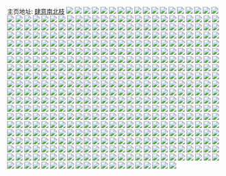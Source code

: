 主页地址: [肆意南北枝](https://weibo.com/u/5655836834) 
![](https://wx4.sinaimg.cn/mw2000/006aLjwKgy1gthvczm706j32c03401ky.jpg) 
![](https://wx4.sinaimg.cn/mw2000/006aLjwKgy1gthvdcw8hsj32c0340u0z.jpg) 
![](https://wx4.sinaimg.cn/mw2000/006aLjwKly1gtee3lsxdbj33402c0u0x.jpg) 
![](https://wx4.sinaimg.cn/mw2000/006aLjwKly1gtee3ow5d8j33402c07wi.jpg) 
![](https://wx4.sinaimg.cn/mw2000/006aLjwKly1gtee3r0572j33402c0npd.jpg) 
![](https://wx4.sinaimg.cn/mw2000/006aLjwKly1gtee492qicj33402c04qq.jpg) 
![](https://wx4.sinaimg.cn/mw2000/006aLjwKly1gtee3j9tixj33402c0u0x.jpg) 
![](https://wx4.sinaimg.cn/mw2000/006aLjwKly1gtee3e8m98j33402c0u0y.jpg) 
![](https://wx4.sinaimg.cn/mw2000/006aLjwKly1gtee4626hnj32c0340e82.jpg) 
![](https://wx4.sinaimg.cn/mw2000/006aLjwKly1gtee3wf790j33402c04qr.jpg) 
![](https://wx4.sinaimg.cn/mw2000/006aLjwKly1gtee40ghuyj33402c01l0.jpg) 
![](https://wx4.sinaimg.cn/mw2000/006aLjwKgy1gt1bosmf1sj31400u0wwx.jpg) 
![](https://wx4.sinaimg.cn/mw2000/006aLjwKgy1gt1bphfbqnj32gw1riu0x.jpg) 
![](https://wx4.sinaimg.cn/mw2000/006aLjwKgy1gt1boxz1xsj32802yohdv.jpg) 
![](https://wx4.sinaimg.cn/mw2000/006aLjwKgy1gt1bocb6f7j30u0140dmb.jpg) 
![](https://wx4.sinaimg.cn/mw2000/006aLjwKgy1gt1bov8d0cj32c03404qr.jpg) 
![](https://wx4.sinaimg.cn/mw2000/006aLjwKgy1gt1bopsadlj33402c0u10.jpg) 
![](https://wx4.sinaimg.cn/mw2000/006aLjwKgy1gs7pz1vupdj32c03407lh.jpg) 
![](https://wx4.sinaimg.cn/mw2000/006aLjwKgy1gs7pz6yennj32c03404qs.jpg) 
![](https://wx4.sinaimg.cn/mw2000/006aLjwKgy1gs7pzbn26nj32c03401kz.jpg) 
![](https://wx4.sinaimg.cn/mw2000/006aLjwKgy1gs7pzgtlghj32c0340x6s.jpg) 
![](https://wx4.sinaimg.cn/mw2000/006aLjwKgy1grtite8w7qj32c0340npe.jpg) 
![](https://wx4.sinaimg.cn/mw2000/006aLjwKgy1grtit9tn7yj31y32lgu0x.jpg) 
![](https://wx4.sinaimg.cn/mw2000/006aLjwKgy1grtitbosjhj324z2une82.jpg) 
![](https://wx4.sinaimg.cn/mw2000/006aLjwKgy1grtit6t4pgj32c0340kjm.jpg) 
![](https://wx4.sinaimg.cn/mw2000/006aLjwKgy1grsj7cjferj32c0340trw.jpg) 
![](https://wx4.sinaimg.cn/mw2000/006aLjwKgy1grsj6r4dgej32c0340x6q.jpg) 
![](https://wx4.sinaimg.cn/mw2000/006aLjwKgy1grsj6w9tm6j32c0340qv6.jpg) 
![](https://wx4.sinaimg.cn/mw2000/006aLjwKgy1grsj6u4lyej32c03404qv.jpg) 
![](https://wx4.sinaimg.cn/mw2000/006aLjwKgy1grsj79js41j33402c0b2b.jpg) 
![](https://wx4.sinaimg.cn/mw2000/006aLjwKgy1grsj6zao34j32at3407wl.jpg) 
![](https://wx4.sinaimg.cn/mw2000/006aLjwKgy1grsj729nfij33402c01kz.jpg) 
![](https://wx4.sinaimg.cn/mw2000/006aLjwKgy1grsj6p7rezj32c03567wi.jpg) 
![](https://wx4.sinaimg.cn/mw2000/006aLjwKgy1grsj75n4qlj32c0340qv6.jpg) 
![](https://wx4.sinaimg.cn/mw2000/006aLjwKgy1grrj4phomij32c03404qp.jpg) 
![](https://wx4.sinaimg.cn/mw2000/006aLjwKgy1grrj4ngb49j32c03407wk.jpg) 
![](https://wx4.sinaimg.cn/mw2000/006aLjwKgy1grrj3v4rvmj33402c0e81.jpg) 
![](https://wx4.sinaimg.cn/mw2000/006aLjwKgy1grrj4vmrcoj32c0340u0z.jpg) 
![](https://wx4.sinaimg.cn/mw2000/006aLjwKgy1grrj4im41zj32c034me86.jpg) 
![](https://wx4.sinaimg.cn/mw2000/006aLjwKgy1grrj47ud0rj32c03404qr.jpg) 
![](https://wx4.sinaimg.cn/mw2000/006aLjwKgy1grrj41y0hyj32c0340e84.jpg) 
![](https://wx4.sinaimg.cn/mw2000/006aLjwKgy1grrj55x0q1j32c0340b2b.jpg) 
![](https://wx4.sinaimg.cn/mw2000/006aLjwKgy1grrj50cuwij33402c0b2b.jpg) 
![](https://wx4.sinaimg.cn/mw2000/006aLjwKgy1grr5gonsjbj32c0340hdt.jpg) 
![](https://wx4.sinaimg.cn/mw2000/006aLjwKgy1grr5glkq12j32c0340npf.jpg) 
![](https://wx4.sinaimg.cn/mw2000/006aLjwKgy1grr5gn06wyj326c1mrqv3.jpg) 
![](https://wx4.sinaimg.cn/mw2000/006aLjwKgy1grp9gr90fdj32c0340e85.jpg) 
![](https://wx4.sinaimg.cn/mw2000/006aLjwKgy1grp9gwkas2j32c0340u10.jpg) 
![](https://wx4.sinaimg.cn/mw2000/006aLjwKgy1grp9gtsd75j32c0342qv8.jpg) 
![](https://wx4.sinaimg.cn/mw2000/006aLjwKgy1grp9gyp5aij33402c04qq.jpg) 
![](https://wx4.sinaimg.cn/mw2000/006aLjwKgy1grp9hp5p6aj33402c07mz.jpg) 
![](https://wx4.sinaimg.cn/mw2000/006aLjwKgy1grp9h0ev60j33402c04ax.jpg) 
![](https://wx4.sinaimg.cn/mw2000/006aLjwKgy1grotoyjjk6j63402c0b2a02.jpg) 
![](https://wx4.sinaimg.cn/mw2000/006aLjwKgy1grmcyfvbtnj31vk2tcu0x.jpg) 
![](https://wx4.sinaimg.cn/mw2000/006aLjwKgy1gro21jeog0j31vk2tcu0y.jpg) 
![](https://wx4.sinaimg.cn/mw2000/006aLjwKgy1grmcy798h2j31vk2tce82.jpg) 
![](https://wx4.sinaimg.cn/mw2000/006aLjwKgy1grmcy8rbv2j31vk2tcqv6.jpg) 
![](https://wx4.sinaimg.cn/mw2000/006aLjwKgy1grmcyc7ncwj31vk2tcu0x.jpg) 
![](https://wx4.sinaimg.cn/mw2000/006aLjwKgy1grmcy9r0rpj31ie29knpd.jpg) 
![](https://wx4.sinaimg.cn/mw2000/006aLjwKgy1grmcyeylthj31l32dmqv5.jpg) 
![](https://wx4.sinaimg.cn/mw2000/006aLjwKgy1grmcyh2zdnj31vk2tcx6p.jpg) 
![](https://wx4.sinaimg.cn/mw2000/006aLjwKgy1grmcyixajuj31tc2q0npd.jpg) 
![](https://wx4.sinaimg.cn/mw2000/006aLjwKgy1grmcyl9mo9j31vk2tc7wi.jpg) 
![](https://wx4.sinaimg.cn/mw2000/006aLjwKgy1grmcydpdzgj31vk2tcx6q.jpg) 
![](https://wx4.sinaimg.cn/mw2000/006aLjwKgy1grmcyjxq59j32tc1vk7wh.jpg) 
![](https://wx4.sinaimg.cn/mw2000/006aLjwKgy1grje4y7o84j32c0340qv5.jpg) 
![](https://wx4.sinaimg.cn/mw2000/006aLjwKgy1grje5112bij32c0340x6h.jpg) 
![](https://wx4.sinaimg.cn/mw2000/006aLjwKgy1grje5eca4uj32c0340b29.jpg) 
![](https://wx4.sinaimg.cn/mw2000/006aLjwKgy1grje57akxxj32c03404qp.jpg) 
![](https://wx4.sinaimg.cn/mw2000/006aLjwKgy1grje53ys43j32c0340npd.jpg) 
![](https://wx4.sinaimg.cn/mw2000/006aLjwKgy1grje5gkixij32c0340tvq.jpg) 
![](https://wx4.sinaimg.cn/mw2000/006aLjwKgy1grje5ji63zj32c0340niz.jpg) 
![](https://wx4.sinaimg.cn/mw2000/006aLjwKgy1grje5n6oe2j33402c07wh.jpg) 
![](https://wx4.sinaimg.cn/mw2000/006aLjwKgy1grjeaucn81j32802yo1l1.jpg) 
![](https://wx4.sinaimg.cn/mw2000/006aLjwKgy1grceukohnzj31vk2tc4qv.jpg) 
![](https://wx4.sinaimg.cn/mw2000/006aLjwKgy1gr21kxxpxej32c03407wh.jpg) 
![](https://wx4.sinaimg.cn/mw2000/006aLjwKgy1gr0rt0kw4wj32c0340x6v.jpg) 
![](https://wx4.sinaimg.cn/mw2000/006aLjwKgy1gr0rtg5k53j32c0340b2h.jpg) 
![](https://wx4.sinaimg.cn/mw2000/006aLjwKgy1gr0ru19x9nj32c03401l7.jpg) 
![](https://wx4.sinaimg.cn/mw2000/006aLjwKgy1gr0rsnyv35j323w2t6e81.jpg) 
![](https://wx4.sinaimg.cn/mw2000/006aLjwKgy1gr0rv2gizuj32c02c0b2b.jpg) 
![](https://wx4.sinaimg.cn/mw2000/006aLjwKgy1gr0rvr3adwj32c0340e83.jpg) 
![](https://wx4.sinaimg.cn/mw2000/006aLjwKgy1gr0rvhzpaij32c0340hdw.jpg) 
![](https://wx4.sinaimg.cn/mw2000/006aLjwKgy1gr0rw23wbrj32c0340qv6.jpg) 
![](https://wx4.sinaimg.cn/mw2000/006aLjwKgy1gr0rut214oj32c03407wl.jpg) 
![](https://wx4.sinaimg.cn/mw2000/006aLjwKgy1gqv2la9cn6j32c0340hdv.jpg) 
![](https://wx4.sinaimg.cn/mw2000/006aLjwKgy1gqv2lsimknj32c0340b2b.jpg) 
![](https://wx4.sinaimg.cn/mw2000/006aLjwKgy1gqv2kvrc3gj32c03401kz.jpg) 
![](https://wx4.sinaimg.cn/mw2000/006aLjwKgy1gqv2ln57nyj32c0340b2c.jpg) 
![](https://wx4.sinaimg.cn/mw2000/006aLjwKgy1gqv2lwf54pj32c0340qv6.jpg) 
![](https://wx4.sinaimg.cn/mw2000/006aLjwKgy1gqv2m0kjfej32c0340hdu.jpg) 
![](https://wx4.sinaimg.cn/mw2000/006aLjwKgy1gqqgd92mmcj31t42euhdw.jpg) 
![](https://wx4.sinaimg.cn/mw2000/006aLjwKgy1gqqgenrqxuj30rt15ph30.jpg) 
![](https://wx4.sinaimg.cn/mw2000/006aLjwKgy1gqqgem0brdj32c0340he0.jpg) 
![](https://wx4.sinaimg.cn/mw2000/006aLjwKgy1gqqgevt1svj32c0340e86.jpg) 
![](https://wx4.sinaimg.cn/mw2000/006aLjwKgy1gqqgecaga7j32c0340hdv.jpg) 
![](https://wx4.sinaimg.cn/mw2000/006aLjwKgy1gqqgd0zz0rj32c0340kjq.jpg) 
![](https://wx4.sinaimg.cn/mw2000/006aLjwKgy1gqqgf4z9f1j33402c07wl.jpg) 
![](https://wx4.sinaimg.cn/mw2000/006aLjwKgy1gqqgdshdqbj32c0340kjp.jpg) 
![](https://wx4.sinaimg.cn/mw2000/006aLjwKgy1gqqge34iu7j33402c0u13.jpg) 
![](https://wx4.sinaimg.cn/mw2000/006aLjwKly1gqq44u0r8uj32c0340b2b.jpg) 
![](https://wx4.sinaimg.cn/mw2000/006aLjwKly1gqq455s666j32c03407wj.jpg) 
![](https://wx4.sinaimg.cn/mw2000/006aLjwKly1gqq44vd921j32c0340npe.jpg) 
![](https://wx4.sinaimg.cn/mw2000/006aLjwKly1gqq44wul76j32c03404qq.jpg) 
![](https://wx4.sinaimg.cn/mw2000/006aLjwKly1gqq44xrkmfj32c0340hdu.jpg) 
![](https://wx4.sinaimg.cn/mw2000/006aLjwKly1gqq450gfitj32c0340b2a.jpg) 
![](https://wx4.sinaimg.cn/mw2000/006aLjwKly1gqq452pp4gj32c0340b2a.jpg) 
![](https://wx4.sinaimg.cn/mw2000/006aLjwKly1gqq44ssjhkj32c0340qva.jpg) 
![](https://wx4.sinaimg.cn/mw2000/006aLjwKly1gqq453w6pkj32c0340kf0.jpg) 
![](https://wx4.sinaimg.cn/mw2000/006aLjwKly1gqo87609orj32c0340nc6.jpg) 
![](https://wx4.sinaimg.cn/mw2000/006aLjwKly1gqo872e4jpj33402c0qia.jpg) 
![](https://wx4.sinaimg.cn/mw2000/006aLjwKly1gqo877xlyuj33402c0h7k.jpg) 
![](https://wx4.sinaimg.cn/mw2000/006aLjwKly1gqo874gavkj32c03404q2.jpg) 
![](https://wx4.sinaimg.cn/mw2000/006aLjwKgy1gpx7i9ejtwj32c03407wn.jpg) 
![](https://wx4.sinaimg.cn/mw2000/006aLjwKgy1gpx7i3y8baj32c0340kjl.jpg) 
![](https://wx4.sinaimg.cn/mw2000/006aLjwKgy1gpx7i1irn4j32c03401kx.jpg) 
![](https://wx4.sinaimg.cn/mw2000/006aLjwKgy1gpx7hylixzj32c0340wzb.jpg) 
![](https://wx4.sinaimg.cn/mw2000/006aLjwKgy1gptmqt5uawj33402c0b2c.jpg) 
![](https://wx4.sinaimg.cn/mw2000/006aLjwKgy1gptmqr43wbj33402c0qv6.jpg) 
![](https://wx4.sinaimg.cn/mw2000/006aLjwKgy1gptmqp22zpj33402c04qq.jpg) 
![](https://wx4.sinaimg.cn/mw2000/006aLjwKgy1gpobknr4o1j323k2sqqv6.jpg) 
![](https://wx4.sinaimg.cn/mw2000/006aLjwKgy1gpobkr43n1j32c0340e84.jpg) 
![](https://wx4.sinaimg.cn/mw2000/006aLjwKgy1gpobkm8sw4j32c0340x6r.jpg) 
![](https://wx4.sinaimg.cn/mw2000/006aLjwKly1gpjchvlfchj32bz2bzqv6.jpg) 
![](https://wx4.sinaimg.cn/mw2000/006aLjwKgy1gpinbh5h3yj32bz2bzati.jpg) 
![](https://wx4.sinaimg.cn/mw2000/006aLjwKly1gp3ggcqa2sj31mr149qv5.jpg) 
![](https://wx4.sinaimg.cn/mw2000/006aLjwKly1gp3ggda8okj314a14a4qp.jpg) 
![](https://wx4.sinaimg.cn/mw2000/006aLjwKly1gp3ggbzwwnj30u0140dsa.jpg) 
![](https://wx4.sinaimg.cn/mw2000/006aLjwKly1gp3ggb2mfqj31hf0u0q9o.jpg) 
![](https://wx4.sinaimg.cn/mw2000/006aLjwKly1gp3ggbm11wj30u014016m.jpg) 
![](https://wx4.sinaimg.cn/mw2000/006aLjwKly1gp3ggbbdndj30u00miwnv.jpg) 
![](https://wx4.sinaimg.cn/mw2000/006aLjwKly1gp3ggfdtiej316s1l21j7.jpg) 
![](https://wx4.sinaimg.cn/mw2000/006aLjwKly1gp3gg9fymuj32c03407wi.jpg) 
![](https://wx4.sinaimg.cn/mw2000/006aLjwKly1gp3ggeb8fej32c03407wh.jpg) 
![](https://wx4.sinaimg.cn/mw2000/006aLjwKly1goyvix1kd2j32c0340dzx.jpg) 
![](https://wx4.sinaimg.cn/mw2000/006aLjwKly1goyvj2t1b6j32c03407wi.jpg) 
![](https://wx4.sinaimg.cn/mw2000/006aLjwKly1goyvityl7pj32c0340hdt.jpg) 
![](https://wx4.sinaimg.cn/mw2000/006aLjwKly1goyvj685p5j32c0340x1m.jpg) 
![](https://wx4.sinaimg.cn/mw2000/006aLjwKly1govf4g78ioj32c0340npf.jpg) 
![](https://wx4.sinaimg.cn/mw2000/006aLjwKly1govf4i75zuj32c0340b2b.jpg) 
![](https://wx4.sinaimg.cn/mw2000/006aLjwKly1govf4djwhaj32c03401kx.jpg) 
![](https://wx4.sinaimg.cn/mw2000/006aLjwKly1govf4jjvkzj32c0340x18.jpg) 
![](https://wx4.sinaimg.cn/mw2000/006aLjwKly1gom0b2d7guj32c0340u12.jpg) 
![](https://wx4.sinaimg.cn/mw2000/006aLjwKly1gom0b3wonrj32c0340kjm.jpg) 
![](https://wx4.sinaimg.cn/mw2000/006aLjwKly1gom0b0lem6j32c0340u11.jpg) 
![](https://wx4.sinaimg.cn/mw2000/006aLjwKly1gom0ba52whj32c03407wj.jpg) 
![](https://wx4.sinaimg.cn/mw2000/006aLjwKly1gom0bliwrpj32c03407wj.jpg) 
![](https://wx4.sinaimg.cn/mw2000/006aLjwKly1gom0b4xfunj32c0340kjm.jpg) 
![](https://wx4.sinaimg.cn/mw2000/006aLjwKly1gom0b65yfhj32c03407wi.jpg) 
![](https://wx4.sinaimg.cn/mw2000/006aLjwKly1gom0b8ziqoj32c0340b2b.jpg) 
![](https://wx4.sinaimg.cn/mw2000/006aLjwKly1gom0bcv01tj32c03401l5.jpg) 
![](https://wx4.sinaimg.cn/mw2000/006aLjwKly1gojcazgf6ej32c03404qp.jpg) 
![](https://wx4.sinaimg.cn/mw2000/006aLjwKly1gojcb1i8hej32c0340b29.jpg) 
![](https://wx4.sinaimg.cn/mw2000/006aLjwKly1gojcb4kr4hj32c03401kx.jpg) 
![](https://wx4.sinaimg.cn/mw2000/006aLjwKly1gojcbh1mk8j32c0340e81.jpg) 
![](https://wx4.sinaimg.cn/mw2000/006aLjwKly1gojcb9jh91j32c03401ky.jpg) 
![](https://wx4.sinaimg.cn/mw2000/006aLjwKly1gojcbjzsd2j32c03404qp.jpg) 
![](https://wx4.sinaimg.cn/mw2000/006aLjwKly1gojcbnbhe4j32c0340aym.jpg) 
![](https://wx4.sinaimg.cn/mw2000/006aLjwKgy1gojv2b771vj32c03401kx.jpg) 
![](https://wx4.sinaimg.cn/mw2000/006aLjwKgy1gojv2e916ej32c03401kx.jpg) 
![](https://wx4.sinaimg.cn/mw2000/006aLjwKly1goilyx9bynj32c0340e82.jpg) 
![](https://wx4.sinaimg.cn/mw2000/006aLjwKly1goilyrz1t0j32c0340qvc.jpg) 
![](https://wx4.sinaimg.cn/mw2000/006aLjwKly1goilyixpqbj32c0340b2a.jpg) 
![](https://wx4.sinaimg.cn/mw2000/006aLjwKly1gohj4q7pq6j32c0340hdt.jpg) 
![](https://wx4.sinaimg.cn/mw2000/006aLjwKly1goeq4uizj8j32c03404qp.jpg) 
![](https://wx4.sinaimg.cn/mw2000/006aLjwKly1gocfa2lawzj32c03407wh.jpg) 
![](https://wx4.sinaimg.cn/mw2000/006aLjwKly1go603vgo2bj32c0340e4h.jpg) 
![](https://wx4.sinaimg.cn/mw2000/006aLjwKly1go603tcxshj32c03401l0.jpg) 
![](https://wx4.sinaimg.cn/mw2000/006aLjwKly1go603p6ltsj32c0340gtz.jpg) 
![](https://wx4.sinaimg.cn/mw2000/006aLjwKly1go4uy1cdxjj30u0140n3d.jpg) 
![](https://wx4.sinaimg.cn/mw2000/006aLjwKly1go4uy1r7zrj30u0140wks.jpg) 
![](https://wx4.sinaimg.cn/mw2000/006aLjwKly1go3m9w0166j32c0340qv5.jpg) 
![](https://wx4.sinaimg.cn/mw2000/006aLjwKly1go3mdaqz63j32c03401kx.jpg) 
![](https://wx4.sinaimg.cn/mw2000/006aLjwKly1gnz0s3xkqpj32c03404qp.jpg) 
![](https://wx4.sinaimg.cn/mw2000/006aLjwKly1gnz0shzzm1j32c03404qc.jpg) 
![](https://wx4.sinaimg.cn/mw2000/006aLjwKly1gnz0s76sbrj32c0340b0g.jpg) 
![](https://wx4.sinaimg.cn/mw2000/006aLjwKly1gnva7xkovtj32c0340kjl.jpg) 
![](https://wx4.sinaimg.cn/mw2000/006aLjwKly1gnva7z436rj32c0340b29.jpg) 
![](https://wx4.sinaimg.cn/mw2000/006aLjwKly1gnva89ztqij32c0340nmt.jpg) 
![](https://wx4.sinaimg.cn/mw2000/006aLjwKly1gnva821tp5j32c033y4qr.jpg) 
![](https://wx4.sinaimg.cn/mw2000/006aLjwKly1gnva8rk9rmj32c0340qvb.jpg) 
![](https://wx4.sinaimg.cn/mw2000/006aLjwKly1gnva84mkphj33402c0u10.jpg) 
![](https://wx4.sinaimg.cn/mw2000/006aLjwKly1gnva8e5gzij32c03401kx.jpg) 
![](https://wx4.sinaimg.cn/mw2000/006aLjwKly1gnva87qlxmj32c03407wh.jpg) 
![](https://wx4.sinaimg.cn/mw2000/006aLjwKly1gnva7vrtsyj32c03401kx.jpg) 
![](https://wx4.sinaimg.cn/mw2000/006aLjwKly1gnt4nobmlsj32c03404qv.jpg) 
![](https://wx4.sinaimg.cn/mw2000/006aLjwKly1gnt4nla7o3j32c0340e87.jpg) 
![](https://wx4.sinaimg.cn/mw2000/006aLjwKgy1gns7b313yjj33402c0b2b.jpg) 
![](https://wx4.sinaimg.cn/mw2000/006aLjwKly1gnjtrcq84lj30zo2561f5.jpg) 
![](https://wx4.sinaimg.cn/mw2000/006aLjwKgy1gng13xp019j32c0340e85.jpg) 
![](https://wx4.sinaimg.cn/mw2000/006aLjwKgy1gng13uamoej32c0340x6t.jpg) 
![](https://wx4.sinaimg.cn/mw2000/006aLjwKgy1gng13k1m2kj32c0340qv7.jpg) 
![](https://wx4.sinaimg.cn/mw2000/006aLjwKgy1gng13gm783j32c0340npf.jpg) 
![](https://wx4.sinaimg.cn/mw2000/006aLjwKgy1gng13n42faj32c0340x6q.jpg) 
![](https://wx4.sinaimg.cn/mw2000/006aLjwKgy1gng13e56t9j32c0340x6r.jpg) 
![](https://wx4.sinaimg.cn/mw2000/006aLjwKgy1gng1462vbtj32c0340hdt.jpg) 
![](https://wx4.sinaimg.cn/mw2000/006aLjwKgy1gng13qu1sbj32c0340qr2.jpg) 
![](https://wx4.sinaimg.cn/mw2000/006aLjwKgy1gng13bjvc8j32c0340e83.jpg) 
![](https://wx4.sinaimg.cn/mw2000/006aLjwKgy1gng138nik0j32c0340e81.jpg) 
![](https://wx4.sinaimg.cn/mw2000/006aLjwKgy1gng143ht3vj32c03404qp.jpg) 
![](https://wx4.sinaimg.cn/mw2000/006aLjwKgy1gng13owa41j32c03404qp.jpg) 
![](https://wx4.sinaimg.cn/mw2000/006aLjwKgy1gnecfrim0dj32c0340qv6.jpg) 
![](https://wx4.sinaimg.cn/mw2000/006aLjwKly1gn9l3ibmibj32c0340e82.jpg) 
![](https://wx4.sinaimg.cn/mw2000/006aLjwKly1gn9l3m5agdj32od20ahdv.jpg) 
![](https://wx4.sinaimg.cn/mw2000/006aLjwKly1gn9l3gekprj32c0340e82.jpg) 
![](https://wx4.sinaimg.cn/mw2000/006aLjwKly1gn9l3nb2t4j31d81tn1kx.jpg) 
![](https://wx4.sinaimg.cn/mw2000/006aLjwKly1gn3ths1so7j32c03404q1.jpg) 
![](https://wx4.sinaimg.cn/mw2000/006aLjwKly1gn3thu39bsj32c0340kf2.jpg) 
![](https://wx4.sinaimg.cn/mw2000/006aLjwKly1gn3thwyy9tj32c0340b29.jpg) 
![](https://wx4.sinaimg.cn/mw2000/006aLjwKly1gmztvdsi1rj32c03407wh.jpg) 
![](https://wx4.sinaimg.cn/mw2000/006aLjwKly1gmy1xt1lsij32c03401kx.jpg) 
![](https://wx4.sinaimg.cn/mw2000/006aLjwKly1gmy1xvvl4uj32c0340e1z.jpg) 
![](https://wx4.sinaimg.cn/mw2000/006aLjwKly1gmy1xdzdsmj32c03401kx.jpg) 
![](https://wx4.sinaimg.cn/mw2000/006aLjwKly1gmy1y3v71ij32c03404oa.jpg) 
![](https://wx4.sinaimg.cn/mw2000/006aLjwKly1gmy1xy99osj32c0340tzt.jpg) 
![](https://wx4.sinaimg.cn/mw2000/006aLjwKly1gmy1y1652tj32c03401kx.jpg) 
![](https://wx4.sinaimg.cn/mw2000/006aLjwKly1gmy1z0o2sej32c03404qp.jpg) 
![](https://wx4.sinaimg.cn/mw2000/006aLjwKly1gmy1zbcewtj32c0340nlg.jpg) 
![](https://wx4.sinaimg.cn/mw2000/006aLjwKly1gmy1z8fz7xj32c03407wh.jpg) 
![](https://wx4.sinaimg.cn/mw2000/006aLjwKly1gmvqip2gy7j32c0340kjm.jpg) 
![](https://wx4.sinaimg.cn/mw2000/006aLjwKly1gmvqh28stlj32c03407wk.jpg) 
![](https://wx4.sinaimg.cn/mw2000/006aLjwKly1gmvqjon7dtj32802yo1l1.jpg) 
![](https://wx4.sinaimg.cn/mw2000/006aLjwKly1gms8h8c6kfj32c0340npf.jpg) 
![](https://wx4.sinaimg.cn/mw2000/006aLjwKly1gms8hqy74vj32c0340hdw.jpg) 
![](https://wx4.sinaimg.cn/mw2000/006aLjwKly1gms8hthuwej32c03401kz.jpg) 
![](https://wx4.sinaimg.cn/mw2000/006aLjwKly1gms7v9liynj32c0340qva.jpg) 
![](https://wx4.sinaimg.cn/mw2000/006aLjwKly1gms8hcp2fjj32c0340kjo.jpg) 
![](https://wx4.sinaimg.cn/mw2000/006aLjwKly1gms8hepad8j33402c0qv9.jpg) 
![](https://wx4.sinaimg.cn/mw2000/006aLjwKly1gms8hi0njwj32c03407wk.jpg) 
![](https://wx4.sinaimg.cn/mw2000/006aLjwKly1gms8h3r6xaj32c0340qv8.jpg) 
![](https://wx4.sinaimg.cn/mw2000/006aLjwKly1gms8hndj00j32c0340x6u.jpg) 
![](https://wx4.sinaimg.cn/mw2000/006aLjwKly1gms7vdwea9j33402c0u0z.jpg) 
![](https://wx4.sinaimg.cn/mw2000/006aLjwKly1gms7vi1a50j33402c0qv8.jpg) 
![](https://wx4.sinaimg.cn/mw2000/006aLjwKly1gms7vc1953j33402c01kz.jpg) 
![](https://wx4.sinaimg.cn/mw2000/006aLjwKly1gms8jdyf1dj32c0340e81.jpg) 
![](https://wx4.sinaimg.cn/mw2000/006aLjwKly1gms8iwvx2sj31tn1d81kx.jpg) 
![](https://wx4.sinaimg.cn/mw2000/006aLjwKly1gms8j6l5kcj33402c04qx.jpg) 
![](https://wx4.sinaimg.cn/mw2000/006aLjwKly1gmnnlqjw5ij32c0340u11.jpg) 
![](https://wx4.sinaimg.cn/mw2000/006aLjwKly1gma7ifrt7ij32c0340b2i.jpg) 
![](https://wx4.sinaimg.cn/mw2000/006aLjwKly1gma7i46rhwj32c0340hdu.jpg) 
![](https://wx4.sinaimg.cn/mw2000/006aLjwKly1gma7ikn3ycj32c0340hdu.jpg) 
![](https://wx4.sinaimg.cn/mw2000/006aLjwKly1gma7inntiaj32c0340b29.jpg) 
![](https://wx4.sinaimg.cn/mw2000/006aLjwKly1gm80wkfr0hj33344mlkjp.jpg) 
![](https://wx4.sinaimg.cn/mw2000/006aLjwKly1gm80wdmxotj31jk2qru14.jpg) 
![](https://wx4.sinaimg.cn/mw2000/006aLjwKly1gm7z9trlekj31qz3401ky.jpg) 
![](https://wx4.sinaimg.cn/mw2000/006aLjwKly1gm80zqh1n1j31qz340npd.jpg) 
![](https://wx4.sinaimg.cn/mw2000/006aLjwKly1gm7zavv22tj364w3g8x6p.jpg) 
![](https://wx4.sinaimg.cn/mw2000/006aLjwKly1gm80x9ljhkj33345hjkjz.jpg) 
![](https://wx4.sinaimg.cn/mw2000/006aLjwKly1gm7zar7fodj33g864w4qx.jpg) 
![](https://wx4.sinaimg.cn/mw2000/006aLjwKly1gm7zacq50hj33g864wnpx.jpg) 
![](https://wx4.sinaimg.cn/mw2000/006aLjwKly1gm7zah496fj31lw2uze82.jpg) 
![](https://wx4.sinaimg.cn/mw2000/006aLjwKly1gm7z9wpg66j31qz3404qq.jpg) 
![](https://wx4.sinaimg.cn/mw2000/006aLjwKly1gm80wry2zpj33g864wu16.jpg) 
![](https://wx4.sinaimg.cn/mw2000/006aLjwKly1gm80x2ojftj31qz340u0z.jpg) 
![](https://wx4.sinaimg.cn/mw2000/006aLjwKly1gm80wxazhij30u01hcami.jpg) 
![](https://wx4.sinaimg.cn/mw2000/006aLjwKly1gm7z9ppzg3j31qz340e82.jpg) 
![](https://wx4.sinaimg.cn/mw2000/006aLjwKly1gm7z9jpvg6j30ku2ltqoy.jpg) 
![](https://wx4.sinaimg.cn/mw2000/006aLjwKly1gm80yu2q3pj31qz340npe.jpg) 
![](https://wx4.sinaimg.cn/mw2000/006aLjwKly1gm80yptp5kj343c64wx78.jpg) 
![](https://wx4.sinaimg.cn/mw2000/006aLjwKly1gm80zx9fgzj30rs3h0hdt.jpg) 
![](https://wx4.sinaimg.cn/mw2000/006aLjwKly1gm7zfq02a6j32c0340qv8.jpg) 
![](https://wx4.sinaimg.cn/mw2000/006aLjwKly1gm4j7mqxbbj32c033y4qq.jpg) 
![](https://wx4.sinaimg.cn/mw2000/006aLjwKly1gm4j7kmfa5j32c033yqv6.jpg) 
![](https://wx4.sinaimg.cn/mw2000/006aLjwKly1gm4j7q6ybqj32c033ynpf.jpg) 
![](https://wx4.sinaimg.cn/mw2000/006aLjwKly1gm4j7tl2h2j32c033yhdu.jpg) 
![](https://wx4.sinaimg.cn/mw2000/006aLjwKly1gm4j7vts09j32c033ynpe.jpg) 
![](https://wx4.sinaimg.cn/mw2000/006aLjwKly1gm4j7xtlnej32c033ye82.jpg) 
![](https://wx4.sinaimg.cn/mw2000/006aLjwKly1gm4j85q8orj32c033y4qr.jpg) 
![](https://wx4.sinaimg.cn/mw2000/006aLjwKly1gm5o2tms03j32b42zwnpe.jpg) 
![](https://wx4.sinaimg.cn/mw2000/006aLjwKly1gm4j83goajj32c033ykjm.jpg) 
![](https://wx4.sinaimg.cn/mw2000/006aLjwKly1gm4j86s23wj30ku27h4qp.jpg) 
![](https://wx4.sinaimg.cn/mw2000/006aLjwKly1gm557opwhcj33411qyqv6.jpg) 
![](https://wx4.sinaimg.cn/mw2000/006aLjwKly1gm557pcz7oj30k00f0jue.jpg) 
![](https://wx4.sinaimg.cn/mw2000/006aLjwKly1gm4v3a1jfpj33g864wu16.jpg) 
![](https://wx4.sinaimg.cn/mw2000/006aLjwKly1gm07ix7sstj31uo2s04qt.jpg) 
![](https://wx4.sinaimg.cn/mw2000/006aLjwKly1gm07j2g7r0j33344mou12.jpg) 
![](https://wx4.sinaimg.cn/mw2000/006aLjwKly1gm07it4g6pj33344mo1l8.jpg) 
![](https://wx4.sinaimg.cn/mw2000/006aLjwKly1glzf72zv12j32c03407wk.jpg) 
![](https://wx4.sinaimg.cn/mw2000/006aLjwKly1glzf6xanfkj32c0340qv7.jpg) 
![](https://wx4.sinaimg.cn/mw2000/006aLjwKly1glzf6bq9d9j32c0340hdw.jpg) 
![](https://wx4.sinaimg.cn/mw2000/006aLjwKly1glzf6g5krvj32c0340npe.jpg) 
![](https://wx4.sinaimg.cn/mw2000/006aLjwKly1glzf66lxgoj32c0340e86.jpg) 
![](https://wx4.sinaimg.cn/mw2000/006aLjwKly1glzf5xnakzj32c0340kjp.jpg) 
![](https://wx4.sinaimg.cn/mw2000/006aLjwKly1glzf7bt9ioj32c0340e86.jpg) 
![](https://wx4.sinaimg.cn/mw2000/006aLjwKly1glzf5qk116j32c03404qu.jpg) 
![](https://wx4.sinaimg.cn/mw2000/006aLjwKly1glzf6pt60pj32c03404qw.jpg) 
![](https://wx4.sinaimg.cn/mw2000/006aLjwKly1glvtzobkvpj32c0340x6q.jpg) 
![](https://wx4.sinaimg.cn/mw2000/006aLjwKly1glvtzu0gtxj32c03401kz.jpg) 
![](https://wx4.sinaimg.cn/mw2000/006aLjwKly1glvtzr41uqj32c0340u0y.jpg) 
![](https://wx4.sinaimg.cn/mw2000/006aLjwKly1glvtkm16z2j32c03401kz.jpg) 
![](https://wx4.sinaimg.cn/mw2000/006aLjwKly1glvtju9k2nj31sc2ds1ky.jpg) 
![](https://wx4.sinaimg.cn/mw2000/006aLjwKly1glvtku0q2ij32c0340kjl.jpg) 
![](https://wx4.sinaimg.cn/mw2000/006aLjwKly1glvtk6jpr6j32c0340u10.jpg) 
![](https://wx4.sinaimg.cn/mw2000/006aLjwKly1glsclu4x8vj31yq2mb7wh.jpg) 
![](https://wx4.sinaimg.cn/mw2000/006aLjwKly1glnqarlkhrj32c0340x6r.jpg) 
![](https://wx4.sinaimg.cn/mw2000/006aLjwKly1glnqb1h4iqj32c0340u0y.jpg) 
![](https://wx4.sinaimg.cn/mw2000/006aLjwKly1glnqav64ioj32c0340e82.jpg) 
![](https://wx4.sinaimg.cn/mw2000/006aLjwKly1glgxr8us6gj33402c0u10.jpg) 
![](https://wx4.sinaimg.cn/mw2000/006aLjwKly1gl6gckmnyrj32c0340hdu.jpg) 
![](https://wx4.sinaimg.cn/mw2000/006aLjwKly1gl6gcn10o6j32c0340npg.jpg) 
![](https://wx4.sinaimg.cn/mw2000/006aLjwKly1gl6gcj2hogj32c0340kjn.jpg) 
![](https://wx4.sinaimg.cn/mw2000/006aLjwKly1gl6gcs3nctj33402c0u0z.jpg) 
![](https://wx4.sinaimg.cn/mw2000/006aLjwKly1gl6gcqwf0xj33402c07wj.jpg) 
![](https://wx4.sinaimg.cn/mw2000/006aLjwKly1gl6gcwbgcoj33402c04qt.jpg) 
![](https://wx4.sinaimg.cn/mw2000/006aLjwKly1gl6gcollpvj32aw3407wj.jpg) 
![](https://wx4.sinaimg.cn/mw2000/006aLjwKly1gl6gctjga2j32c033yb2b.jpg) 
![](https://wx4.sinaimg.cn/mw2000/006aLjwKly1gl6gcuh0jyj32c0340hdu.jpg) 
![](https://wx4.sinaimg.cn/mw2000/006aLjwKly1gl5dr4kwfhj32c03407wk.jpg) 
![](https://wx4.sinaimg.cn/mw2000/006aLjwKly1gl5dowxrl8j32c0340x6r.jpg) 
![](https://wx4.sinaimg.cn/mw2000/006aLjwKly1gl5do8s8sxj32c0340e83.jpg) 
![](https://wx4.sinaimg.cn/mw2000/006aLjwKly1gl5dphu3hlj33402c0b2b.jpg) 
![](https://wx4.sinaimg.cn/mw2000/006aLjwKly1gl5dq0thh6j33402c01kz.jpg) 
![](https://wx4.sinaimg.cn/mw2000/006aLjwKly1gl5dqg5eiwj33402c0kjm.jpg) 
![](https://wx4.sinaimg.cn/mw2000/006aLjwKly1gl5dnona98j32c0340kjm.jpg) 
![](https://wx4.sinaimg.cn/mw2000/006aLjwKly1gl5dn8qpjbj32c033yb2a.jpg) 
![](https://wx4.sinaimg.cn/mw2000/006aLjwKly1gl5dmszvnij32c03404qr.jpg) 
![](https://wx4.sinaimg.cn/mw2000/006aLjwKly1gkxcae0uirj33402c0e82.jpg) 
![](https://wx4.sinaimg.cn/mw2000/006aLjwKly1gkxcacgfbkj32c0340b2b.jpg) 
![](https://wx4.sinaimg.cn/mw2000/006aLjwKly1gkxcah2xi6j32c03401kz.jpg) 
![](https://wx4.sinaimg.cn/mw2000/006aLjwKly1gkxca6qmcjj32c0340kjn.jpg) 
![](https://wx4.sinaimg.cn/mw2000/006aLjwKly1gkxcaa1vcbj33402c0kjo.jpg) 
![](https://wx4.sinaimg.cn/mw2000/006aLjwKly1gkxcafhm39j32c0340kjn.jpg) 
![](https://wx4.sinaimg.cn/mw2000/006aLjwKly1gkxcaif6sqj32c033yhdu.jpg) 
![](https://wx4.sinaimg.cn/mw2000/006aLjwKly1gkxcan7bn6j32c033yu0y.jpg) 
![](https://wx4.sinaimg.cn/mw2000/006aLjwKly1gkxcajjt1nj33402c0u0y.jpg) 
![](https://wx4.sinaimg.cn/mw2000/006aLjwKly1gkc2fkqcglj30ht0htgu6.jpg) 
![](https://wx4.sinaimg.cn/mw2000/006aLjwKly1gkbuntwz6hj32yo1o0b29.jpg) 
![](https://wx4.sinaimg.cn/mw2000/006aLjwKly1gk42jtudbtj30ye0psn5a.jpg) 
![](https://wx4.sinaimg.cn/mw2000/006aLjwKly1gk42k2qgg0j33402c0qvb.jpg) 
![](https://wx4.sinaimg.cn/mw2000/006aLjwKly1gk42juqn2gj30ku0bq0uc.jpg) 
![](https://wx4.sinaimg.cn/mw2000/006aLjwKly1gk2l753g80j32062oce82.jpg) 
![](https://wx4.sinaimg.cn/mw2000/006aLjwKly1gk2l73loipj33402c04qt.jpg) 
![](https://wx4.sinaimg.cn/mw2000/006aLjwKly1gk2l71gn52j33402c0kjo.jpg) 
![](https://wx4.sinaimg.cn/mw2000/006aLjwKly1gk22x23615j32c0340qv9.jpg) 
![](https://wx4.sinaimg.cn/mw2000/006aLjwKly1gk22womfmfj32c0340hdu.jpg) 
![](https://wx4.sinaimg.cn/mw2000/006aLjwKly1gk22xxxsnfj32c0340e86.jpg) 
![](https://wx4.sinaimg.cn/mw2000/006aLjwKly1gk22x49rkvj33402c0u0y.jpg) 
![](https://wx4.sinaimg.cn/mw2000/006aLjwKly1gk22wxqvyrj33402c0u13.jpg) 
![](https://wx4.sinaimg.cn/mw2000/006aLjwKly1gk22wm8o47j32c0340qv6.jpg) 
![](https://wx4.sinaimg.cn/mw2000/006aLjwKly1gk22wrxfhwj33402c0x6q.jpg) 
![](https://wx4.sinaimg.cn/mw2000/006aLjwKly1gk2g1jx7zwj33402c0kjl.jpg) 
![](https://wx4.sinaimg.cn/mw2000/006aLjwKly1gk2g1i2xejj32c03404qt.jpg) 
![](https://wx4.sinaimg.cn/mw2000/006aLjwKly1gk0t5tkujnj32c0340hdy.jpg) 
![](https://wx4.sinaimg.cn/mw2000/006aLjwKly1gk0t5xu5sjj32c0340qva.jpg) 
![](https://wx4.sinaimg.cn/mw2000/006aLjwKly1gk0t6infcdj32c03404qw.jpg) 
![](https://wx4.sinaimg.cn/mw2000/006aLjwKly1gk0t7uzu8qj30mi0u0qk2.jpg) 
![](https://wx4.sinaimg.cn/mw2000/006aLjwKly1gk0t5ouva4j33402c0x6t.jpg) 
![](https://wx4.sinaimg.cn/mw2000/006aLjwKly1gk0t6eyo2cj32c0340hdy.jpg) 
![](https://wx4.sinaimg.cn/mw2000/006aLjwKly1gk1rchbhxzj32c0340hdu.jpg) 
![](https://wx4.sinaimg.cn/mw2000/006aLjwKly1gk0t68557mj32c0340x6t.jpg) 
![](https://wx4.sinaimg.cn/mw2000/006aLjwKly1gk1r6lm7tyj32c03401l3.jpg) 
![](https://wx4.sinaimg.cn/mw2000/006aLjwKly1gjxey8o6vvj30u01hcqgx.jpg) 
![](https://wx4.sinaimg.cn/mw2000/006aLjwKly1gjkmj46k64j32c0340u13.jpg) 
![](https://wx4.sinaimg.cn/mw2000/006aLjwKly1gjkmjizxskj30u01hcqdp.jpg) 
![](https://wx4.sinaimg.cn/mw2000/006aLjwKly1gjkmjkufe6j32c0340u0y.jpg) 
![](https://wx4.sinaimg.cn/mw2000/006aLjwKly1gjkmj5exqfj30ku1avdqg.jpg) 
![](https://wx4.sinaimg.cn/mw2000/006aLjwKly1gjkmj03lbsj32c0340b2a.jpg) 
![](https://wx4.sinaimg.cn/mw2000/006aLjwKly1gjkmjby6k2j32c0340e86.jpg) 
![](https://wx4.sinaimg.cn/mw2000/006aLjwKly1gjkmji66f0j30u01hctjw.jpg) 
![](https://wx4.sinaimg.cn/mw2000/006aLjwKly1gjkmj652ioj30ku2benh3.jpg) 
![](https://wx4.sinaimg.cn/mw2000/006aLjwKly1gjkmjr0qlsj32c0340nl1.jpg) 
![](https://wx4.sinaimg.cn/mw2000/006aLjwKly1gjkmj0ppp4j30u0140788.jpg) 
![](https://wx4.sinaimg.cn/mw2000/006aLjwKly1gjkmj8u309j33402c0kjq.jpg) 
![](https://wx4.sinaimg.cn/mw2000/006aLjwKly1gjkmj4y7zxj31400u0afx.jpg) 
![](https://wx4.sinaimg.cn/mw2000/006aLjwKly1gjkmjmkvxlj32c0340npe.jpg) 
![](https://wx4.sinaimg.cn/mw2000/006aLjwKly1gjkmjonmdvj32c0340kjl.jpg) 
![](https://wx4.sinaimg.cn/mw2000/006aLjwKly1gjkmjgk1egj32c0340u11.jpg) 
![](https://wx4.sinaimg.cn/mw2000/006aLjwKgy1gjhgdirg8lj32c03401kz.jpg) 
![](https://wx4.sinaimg.cn/mw2000/006aLjwKgy1gjhgdp06pgj32c0340x6s.jpg) 
![](https://wx4.sinaimg.cn/mw2000/006aLjwKgy1gjhgdsmaprj32c0340b2a.jpg) 
![](https://wx4.sinaimg.cn/mw2000/006aLjwKgy1gjhgdy9f2oj32c0340kjp.jpg) 
![](https://wx4.sinaimg.cn/mw2000/006aLjwKgy1gjg0frob91j31qz3404qq.jpg) 
![](https://wx4.sinaimg.cn/mw2000/006aLjwKly1gjdse9vxkpj33401qzkjm.jpg) 
![](https://wx4.sinaimg.cn/mw2000/006aLjwKly1gjclgg2em8j31qz340e84.jpg) 
![](https://wx4.sinaimg.cn/mw2000/006aLjwKly1gjclgztxeoj31qz340x6r.jpg) 
![](https://wx4.sinaimg.cn/mw2000/006aLjwKly1gjclgslq49j33g864wqvf.jpg) 
![](https://wx4.sinaimg.cn/mw2000/006aLjwKly1gjclgi06y9j30ku112kjn.jpg) 
![](https://wx4.sinaimg.cn/mw2000/006aLjwKly1gjclgm3nusj30ku112npg.jpg) 
![](https://wx4.sinaimg.cn/mw2000/006aLjwKly1gjclgkh36xj31qz340u0z.jpg) 
![](https://wx4.sinaimg.cn/mw2000/006aLjwKly1gjclh2h1y0j31qz340npf.jpg) 
![](https://wx4.sinaimg.cn/mw2000/006aLjwKly1gjclgnb3wdj30ku112qv7.jpg) 
![](https://wx4.sinaimg.cn/mw2000/006aLjwKly1gjclgya6egj31qz340u0z.jpg) 
![](https://wx4.sinaimg.cn/mw2000/006aLjwKly1gjblsd5kavj31hc1407pq.jpg) 
![](https://wx4.sinaimg.cn/mw2000/006aLjwKly1gj8pwh1enxj31qz340u0y.jpg) 
![](https://wx4.sinaimg.cn/mw2000/006aLjwKly1gj6wz83x7oj30u01hcwrk.jpg) 
![](https://wx4.sinaimg.cn/mw2000/006aLjwKly1gj6tuabm6zj33402c07wi.jpg) 
![](https://wx4.sinaimg.cn/mw2000/006aLjwKly1gj6tu8yhf0j33402c01ky.jpg) 
![](https://wx4.sinaimg.cn/mw2000/006aLjwKly1gj6tu26mf5j33402c0hdu.jpg) 
![](https://wx4.sinaimg.cn/mw2000/006aLjwKly1gj6tu3ezujj32c03401ky.jpg) 
![](https://wx4.sinaimg.cn/mw2000/006aLjwKly1gj6tu7c2cej32c03404qu.jpg) 
![](https://wx4.sinaimg.cn/mw2000/006aLjwKly1gj6tu0kfn4j33402c0hdu.jpg) 
![](https://wx4.sinaimg.cn/mw2000/006aLjwKly1gj5pc0lh75j30u01hcwvy.jpg) 
![](https://wx4.sinaimg.cn/mw2000/006aLjwKly1gj5pbzpx5yj30u01hcami.jpg) 
![](https://wx4.sinaimg.cn/mw2000/006aLjwKly1gj5pbz3m3sj32c03401kx.jpg) 
![](https://wx4.sinaimg.cn/mw2000/006aLjwKly1gj5pc03nzmj30u01hctlu.jpg) 
![](https://wx4.sinaimg.cn/mw2000/006aLjwKly1giy9cflmskj33g864wu0x.jpg) 
![](https://wx4.sinaimg.cn/mw2000/006aLjwKly1giy9cbrfawj35z03cxe81.jpg) 
![](https://wx4.sinaimg.cn/mw2000/006aLjwKly1giy9c1g951j364w3g8x6p.jpg) 
![](https://wx4.sinaimg.cn/mw2000/006aLjwKly1giy9byyu7cj33kw5dc4qq.jpg) 
![](https://wx4.sinaimg.cn/mw2000/006aLjwKly1giy9bwuqtjj35dc3kw4qr.jpg) 
![](https://wx4.sinaimg.cn/mw2000/006aLjwKly1giy9c9vx2lj35dc3kwkjl.jpg) 
![](https://wx4.sinaimg.cn/mw2000/006aLjwKly1giy9cdvkpaj33g864wx6p.jpg) 
![](https://wx4.sinaimg.cn/mw2000/006aLjwKly1giy9c3iz6mj33g864wnpd.jpg) 
![](https://wx4.sinaimg.cn/mw2000/006aLjwKly1giy9c6p48gj364w3g8npd.jpg) 
![](https://wx4.sinaimg.cn/mw2000/006aLjwKly1giu9dvtktxj31de2ftx6p.jpg) 
![](https://wx4.sinaimg.cn/mw2000/006aLjwKly1gijo7gai3dj31o01o0e0l.jpg) 
![](https://wx4.sinaimg.cn/mw2000/006aLjwKly1gijo4o2t9jj31sg1sggxg.jpg) 
![](https://wx4.sinaimg.cn/mw2000/006aLjwKly1gijo4mj0t9j31o02yoqv5.jpg) 
![](https://wx4.sinaimg.cn/mw2000/006aLjwKly1gif2uomf5qj313z0tztfr.jpg) 
![](https://wx4.sinaimg.cn/mw2000/006aLjwKly1gibfwj46ukj32c02c0hdt.jpg) 
![](https://wx4.sinaimg.cn/mw2000/006aLjwKly1gibfwz49waj32c02c0b29.jpg) 
![](https://wx4.sinaimg.cn/mw2000/006aLjwKly1gibfvg7fdxj32c02c0npd.jpg) 
![](https://wx4.sinaimg.cn/mw2000/006aLjwKly1gibftygvw7j32c02c07wh.jpg) 
![](https://wx4.sinaimg.cn/mw2000/006aLjwKly1gibfvk8zzzj32c02c01kx.jpg) 
![](https://wx4.sinaimg.cn/mw2000/006aLjwKly1gibfvnkjn5j32c02c04qp.jpg) 
![](https://wx4.sinaimg.cn/mw2000/006aLjwKly1gibfw8414rj32942944qq.jpg) 
![](https://wx4.sinaimg.cn/mw2000/006aLjwKly1gibfvst29ij32c02c0npe.jpg) 
![](https://wx4.sinaimg.cn/mw2000/006aLjwKly1gibfw1dsstj32c02c04qq.jpg) 
![](https://wx4.sinaimg.cn/mw2000/006aLjwKly1gidvalj5rwj32pv4twkjw.jpg) 
![](https://wx4.sinaimg.cn/mw2000/006aLjwKly1gidvbpadzlj32ob4twhe9.jpg) 
![](https://wx4.sinaimg.cn/mw2000/006aLjwKgy1giad2hzgluj33402c01kz.jpg) 
![](https://wx4.sinaimg.cn/mw2000/006aLjwKly1gidvalj5rwj32pv4twkjw.jpg) 
![](https://wx4.sinaimg.cn/mw2000/006aLjwKly1gidvbpadzlj32ob4twhe9.jpg) 
![](https://wx4.sinaimg.cn/mw2000/006aLjwKly1gidv9jmg89j31q5340hdu.jpg) 
![](https://wx4.sinaimg.cn/mw2000/006aLjwKgy1giad36u5zdj32c0340e81.jpg) 
![](https://wx4.sinaimg.cn/mw2000/006aLjwKly1gidv98pp2wj33402c04qr.jpg) 
![](https://wx4.sinaimg.cn/mw2000/006aLjwKly1gidvbtc8ncj32c03404qq.jpg) 
![](https://wx4.sinaimg.cn/mw2000/006aLjwKly1gidv9t6jfij32c0340hdv.jpg) 
![](https://wx4.sinaimg.cn/mw2000/006aLjwKly1gidvbx4oryj32c0340e81.jpg) 
![](https://wx4.sinaimg.cn/mw2000/006aLjwKly1gi3m76f4xtj32gk3otb2a.jpg) 
![](https://wx4.sinaimg.cn/mw2000/006aLjwKgy1gi2c3bd6ptj32c0340hdu.jpg) 
![](https://wx4.sinaimg.cn/mw2000/006aLjwKly1ghwf3kzknzj364w3g8b2p.jpg) 
![](https://wx4.sinaimg.cn/mw2000/006aLjwKly1ghva87hsfvj31o0280qv2.jpg) 
![](https://wx4.sinaimg.cn/mw2000/006aLjwKly1ghva88ofksj31o0280kjl.jpg) 
![](https://wx4.sinaimg.cn/mw2000/006aLjwKly1ghva89kk0sj31o02804qp.jpg) 
![](https://wx4.sinaimg.cn/mw2000/006aLjwKly1ghm7v6h7psj31o0280npd.jpg) 
![](https://wx4.sinaimg.cn/mw2000/006aLjwKly1ghm7vdc3bkj32c03407wj.jpg) 
![](https://wx4.sinaimg.cn/mw2000/006aLjwKly1ghm7vft5vbj31o0280b2a.jpg) 
![](https://wx4.sinaimg.cn/mw2000/006aLjwKly1ghm7vhea4ej31o0280u0y.jpg) 
![](https://wx4.sinaimg.cn/mw2000/006aLjwKly1ghm7vjgmgyj31o0280b2a.jpg) 
![](https://wx4.sinaimg.cn/mw2000/006aLjwKly1ghm7vedat9j31o0280npd.jpg) 
![](https://wx4.sinaimg.cn/mw2000/006aLjwKly1ghe36jrs4tj30u018wgww.jpg) 
![](https://wx4.sinaimg.cn/mw2000/006aLjwKly1gh6yer6amsj32tc480x71.jpg) 
![](https://wx4.sinaimg.cn/mw2000/006aLjwKly1gh6yfc0na1j32rp45ku15.jpg) 
![](https://wx4.sinaimg.cn/mw2000/006aLjwKly1gh5tam36j4j32qz44hb2j.jpg) 
![](https://wx4.sinaimg.cn/mw2000/006aLjwKly1gh4jpql9vuj32tc480b2h.jpg) 
![](https://wx4.sinaimg.cn/mw2000/006aLjwKgy1gh1jzg6csyj31o0281u0x.jpg) 
![](https://wx4.sinaimg.cn/mw2000/006aLjwKgy1gh1jzelf7xj321b2pru0x.jpg) 
![](https://wx4.sinaimg.cn/mw2000/006aLjwKgy1gh1jzbkvxhj32c0340hdt.jpg) 
![](https://wx4.sinaimg.cn/mw2000/006aLjwKgy1gh1ffblzx8j320b2oex6q.jpg) 
![](https://wx4.sinaimg.cn/mw2000/006aLjwKgy1gh1ffit46aj32c0340b2a.jpg) 
![](https://wx4.sinaimg.cn/mw2000/006aLjwKgy1gh1ffhbm6pj32c0340b2a.jpg) 
![](https://wx4.sinaimg.cn/mw2000/006aLjwKgy1gh1ff7z4qtj32c0340npe.jpg) 
![](https://wx4.sinaimg.cn/mw2000/006aLjwKgy1gh1ffe3d4mj32c0340b2a.jpg) 
![](https://wx4.sinaimg.cn/mw2000/006aLjwKgy1gh1fffkxczj32c0340b2a.jpg) 
![](https://wx4.sinaimg.cn/mw2000/006aLjwKgy1gh1ff3hk9ej32c0340x6r.jpg) 
![](https://wx4.sinaimg.cn/mw2000/006aLjwKgy1gh1ff5rsb3j32c03404qr.jpg) 
![](https://wx4.sinaimg.cn/mw2000/006aLjwKgy1gh1ff9p83uj32c0340x6q.jpg) 
![](https://wx4.sinaimg.cn/mw2000/006aLjwKgy1gh0bvr0ty6j32c0340e81.jpg) 
![](https://wx4.sinaimg.cn/mw2000/006aLjwKgy1gh0bvpqqyvj32c0340x6q.jpg) 
![](https://wx4.sinaimg.cn/mw2000/006aLjwKgy1gh0bvvgydgj32c0340kjm.jpg) 
![](https://wx4.sinaimg.cn/mw2000/006aLjwKgy1gh0bvtgg18j328q2zm4qr.jpg) 
![](https://wx4.sinaimg.cn/mw2000/006aLjwKgy1gh0bvneldsj32c0340hdt.jpg) 
![](https://wx4.sinaimg.cn/mw2000/006aLjwKgy1gh0bw2m3y0j32c0340qv6.jpg) 
![](https://wx4.sinaimg.cn/mw2000/006aLjwKgy1gh0bw4cc4hj32c03401ky.jpg) 
![](https://wx4.sinaimg.cn/mw2000/006aLjwKgy1gh0bvye6h3j32c0340u0y.jpg) 
![](https://wx4.sinaimg.cn/mw2000/006aLjwKgy1gh0bvzza53j32c0340kjl.jpg) 
![](https://wx4.sinaimg.cn/mw2000/006aLjwKly1gguxfe8c6dj334029wnpe.jpg) 
![](https://wx4.sinaimg.cn/mw2000/006aLjwKly1ggudunpvwrj32p84svqv7.jpg) 
![](https://wx4.sinaimg.cn/mw2000/006aLjwKly1ggudtg14cjj30rs111tei.jpg) 
![](https://wx4.sinaimg.cn/mw2000/006aLjwKly1ggudueg51pj32p84suqvk.jpg) 
![](https://wx4.sinaimg.cn/mw2000/006aLjwKly1ggt8bji7phj322p340npe.jpg) 
![](https://wx4.sinaimg.cn/mw2000/006aLjwKly1ggt8cq4i4tj343c64wu1i.jpg) 
![](https://wx4.sinaimg.cn/mw2000/006aLjwKly1ggt8dif3jwj343c64we8h.jpg) 
![](https://wx4.sinaimg.cn/mw2000/006aLjwKly1ggodnle0saj322o340npe.jpg) 
![](https://wx4.sinaimg.cn/mw2000/006aLjwKly1ggodnjcxa0j322o3407wi.jpg) 
![](https://wx4.sinaimg.cn/mw2000/006aLjwKly1ggodnm42xmj30u0190tgt.jpg) 
![](https://wx4.sinaimg.cn/mw2000/006aLjwKly1ggodq9qwfdj30u0190dpf.jpg) 
![](https://wx4.sinaimg.cn/mw2000/006aLjwKly1ggodnnu3l5j334022ou0x.jpg) 
![](https://wx4.sinaimg.cn/mw2000/006aLjwKly1ggodnk37dcj31900u0ak5.jpg) 
![](https://wx4.sinaimg.cn/mw2000/006aLjwKly1ggja9sd7koj33402c0e83.jpg) 
![](https://wx4.sinaimg.cn/mw2000/006aLjwKly1gfws34whhij322a2r17wk.jpg) 
![](https://wx4.sinaimg.cn/mw2000/006aLjwKly1gfws3ixew0j32c03401l3.jpg) 
![](https://wx4.sinaimg.cn/mw2000/006aLjwKly1gfws3noxlfj32c0340e83.jpg) 
![](https://wx4.sinaimg.cn/mw2000/006aLjwKly1gfws3z5botj32552uuhdx.jpg) 
![](https://wx4.sinaimg.cn/mw2000/006aLjwKly1gfws4840scj31uw2h6x6q.jpg) 
![](https://wx4.sinaimg.cn/mw2000/006aLjwKly1gfws42wz4ij31tt2fq1kz.jpg) 
![](https://wx4.sinaimg.cn/mw2000/006aLjwKly1gfteaqzjeej30u0140n7x.jpg) 
